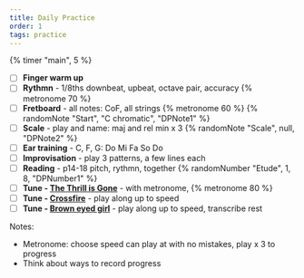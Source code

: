 ```yaml
---
title: Daily Practice
order: 1
tags: practice
---
```


{% timer "main", 5 %}

- [ ] **Finger warm up**
- [ ] **Rythmn** - 1/8ths downbeat, upbeat, octave pair, accuracy {% metronome 70 %}
- [ ] **Fretboard** - all notes: CoF, all strings {% metronome 60 %} {% randomNote "Start", "C chromatic", "DPNote1" %}
- [ ] **Scale** - play and name: maj and rel min x 3 {% randomNote "Scale", null, "DPNote2" %}
- [ ] **Ear training** - C, F, G: Do Mi Fa So Do
- [ ] **Improvisation** - play 3 patterns, a few lines each
- [ ] **Reading** - p14-18 pitch, rythmn, together {% randomNumber "Etude", 1, 8, "DPNumber1"  %}
- [ ] **Tune - [The Thrill is Gone](/tunes/the-thrill-is-gone)** - with metronome, {% metronome 80 %}
- [ ] **Tune - [Crossfire](/tunes/crossfire?timer=6)** - play along up to speed
- [ ] **Tune - [Brown eyed girl](/tunes/brown-eyed-girl/)** - play along up to speed, transcribe rest

Notes:

- Metronome: choose speed can play at with no mistakes, play x 3 to progress
- Think about ways to record progress
